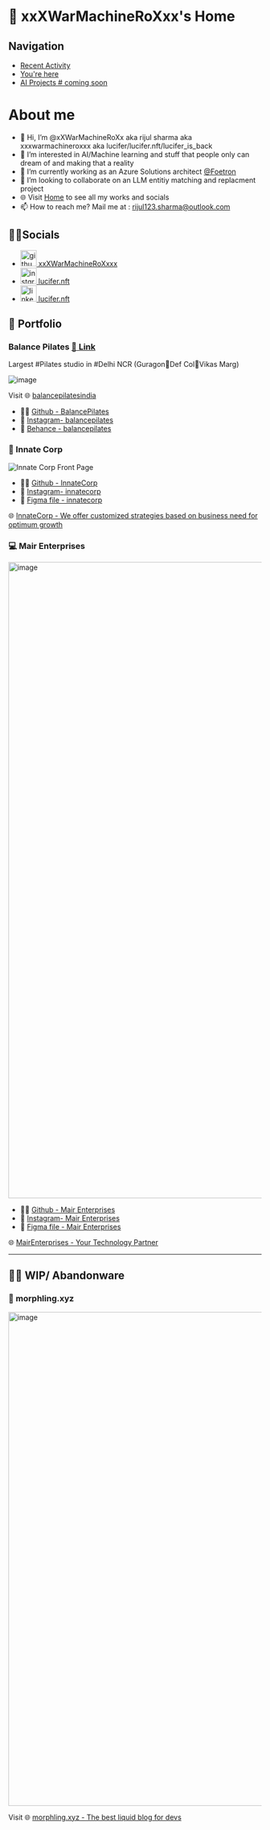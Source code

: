 # 🏡 xxXWarMachineRoXxx's Home

## Navigation

- [Recent Activity](https://xxwarmachineroxx.github.io/SSI-application/)
- [You're here](https://github.com/xxXWarMachineRoXxx/xxXWarMachineRoXxx.github.io)
- [AI Projects # coming soon](#)

# About me 

- 👋 Hi, I’m @xXWarMachineRoXx aka rijul sharma aka xxxwarmachineroxxx aka lucifer/lucifer.nft/lucifer_is_back
- 👀 I’m interested in AI/Machine learning and stuff that people only can dream of and making that a reality
- 🌱 I’m currently working as an Azure Solutions architect [@Foetron](https://foetron.com)
- 💞️ I’m looking to collaborate on an LLM entitiy matching and replacment project
- 🌐 Visit [Home](https://github.com/xXWarMachineRoXx) to see all my works and socials
- 📫 How to reach me? Mail me at : rijul123.sharma@outlook.com

## 🧑‍💻Socials

- <a href="https://github.com/xxXWarMachineRoXxx"><img width="32" alt="github-social" src="https://raw.githubusercontent.com/rdimascio/icons/932c4cf6c9e2031abeca1c164baa0f76785c16fe/icons/light/github.svg"> xxXWarMachineRoXxxx</a>
- <a href="https://www.instagram.com/lucifer.nft/"><img width="32" alt="instgram-social" src="https://github.com/rdimascio/icons/blob/master/icons/color/github.svg"> lucifer.nft</a>
- <a href="https://www.linkedin.com/in/r1jul-sharma/"><img width="32" alt="linkedin-social" src="https://github.com/rdimascio/icons/blob/master/icons/color/linkedin.svg"> lucifer.nft</a>


## 💼 Portfolio

### Balance Pilates [🔗 Link ](https://xxwarmachineroxx.github.io/balancepilates/)

Largest #Pilates studio in #Delhi NCR (Guragon📍Def Col📍Vikas Marg)

![image](https://github.com/xXWarMachineRoXx/xXWarMachineRoXx.github.io/assets/47086987/499f3d2b-840f-428d-9f74-474c6bd7eecc)


Visit 🌐 [balancepilatesindia](https://xxwarmachineroxx.github.io/balancepilates/)


- 🧑‍💻 [Github - BalancePilates](https://github.com/xXWarMachineRoXx/balancepilates/) 
- 📸 [Instagram- balancepilates](https://www.instagram.com/balancepilatesindia/?hl=en)
- 🎨 [Behance - balancepilates](https://www.behance.net/gallery/148950261/Balance-Pilates)

### 🌱 Innate Corp
![Innate Corp Front Page](https://github.com/xXWarMachineRoXx/xXWarMachineRoXx.github.io/assets/47086987/1cc61ea4-6d3e-40be-87aa-b692c359f190)

- 🧑‍💻 [Github - InnateCorp](https://github.com/xXWarMachineRoXx/balancepilates/) 
- 📸 [Instagram- innatecorp](https://www.instagram.com/innate_corp/)
- 🎨 [Figma file - innatecorp](https://www.figma.com/design/ZsZwzrOhrTfRnmpieFwMwe/Innate-Internal-pages?node-id=0-1&t=cmAWWAyUohy3Kwyr-1)


🌐 [InnateCorp - We offer customized strategies based on business need for optimum growth](https://xxwarmachineroxx.github.io/innate-corp-react-app/)

### 💻 Mair Enterprises 
<img width="1265" alt="image" src="https://github.com/user-attachments/assets/813fa44c-c7b5-4616-9471-e88b2032ddc3">


- 🧑‍💻 [Github - Mair Enterprises](https://github.com/xXWarMachineRoXx/MairEnterprises) 
- 📸 [Instagram- Mair Enterprises](https://www.instagram.com/mairenterprises/)
- 🎨 [Figma file - Mair Enterprises](https://www.figma.com/design/nLJ683R5K4EmYWgAAteg2y/Mair-Enterprises-(home)?node-id=0-1&t=Xtzq0oTBJwZY656w-0)


🌐 [MairEnterprises - Your Technology Partner](https://www.instagram.com/mairenterprises/)

---

## 👷‍♂️ WIP/ Abandonware
### 🌊 morphling.xyz
<img width="982" alt="image" src="https://github.com/xxXWarMachineRoXxx/xxXWarMachineRoXxx.github.io/assets/47086987/95bb0334-e844-4462-a158-acf8e38457a7">

Visit 🌐 [morphling.xyz - The best liquid blog for devs](morphling.xyz)




